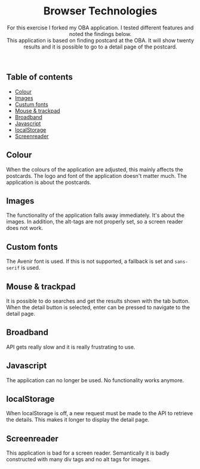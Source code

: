 <p align="center">
	<h1 align="center">Browser Technologies</h1>
</p>
<p align="center" width="480">
	For this exercise I forked my OBA application. I tested different features and noted the findings below.
	<br>
	This application is based on finding postcard at the OBA. It will show twenty results and it is possible to go to a detail page of the postcard.
</p>
<br>

## Table of contents

- [Colour](#colour)
- [Images](#images)
- [Custum fonts](#custom-fonts)
- [Mouse & trackpad](#mouse-trackpad)
- [Broadband](#broadband)
- [Javascript](#javascript)
- [localStorage](#localstorage)
- [Screenreader](#screenreader)

## Colour

When the colours of the application are adjusted, this mainly affects the postcards. The logo and font of the application doesn't matter much. The application is about the postcards.

## Images

The functionality of the application falls away immediately. It's about the images. In addition, the alt-tags are not properly set, so a screen reader does not work.

## Custom fonts

The Avenir font is used. If this is not supported, a fallback is set and `sans-serif` is used.

## Mouse & trackpad

It is possible to do searches and get the results shown with the tab button. When the detail button is selected, enter can be pressed to navigate to the detail page.

## Broadband

API gets really slow and it is really frustrating to use.

## Javascript

The application can no longer be used. No functionality works anymore.

## localStorage

When localStorage is off, a new request must be made to the API to retrieve the details. This makes it longer to display the detail page.

## Screenreader

This application is bad for a screen reader. Semantically it is badly constructed with many div tags and no alt tags for images.

